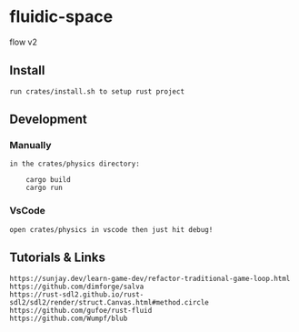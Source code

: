 # fluidic-space
flow v2

## Install

    run crates/install.sh to setup rust project

## Development

### Manually

    in the crates/physics directory:

        cargo build
        cargo run

### VsCode

    open crates/physics in vscode then just hit debug!

## Tutorials & Links

    https://sunjay.dev/learn-game-dev/refactor-traditional-game-loop.html
    https://github.com/dimforge/salva
    https://rust-sdl2.github.io/rust-sdl2/sdl2/render/struct.Canvas.html#method.circle
    https://github.com/gufoe/rust-fluid
    https://github.com/Wumpf/blub
    